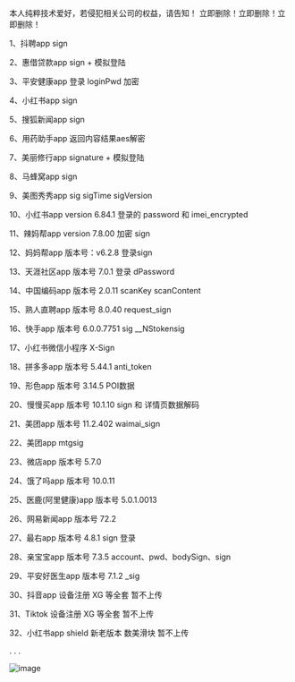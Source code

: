 本人纯粹技术爱好，若侵犯相关公司的权益，请告知！
立即删除！立即删除！立即删除！


1、抖聘app sign

2、惠借贷款app sign + 模拟登陆

3、平安健康app 登录 loginPwd 加密

4、小红书app sign

5、搜狐新闻app sign

6、用药助手app 返回内容结果aes解密

7、美丽修行app signature + 模拟登陆

8、马蜂窝app sign

9、美图秀秀app sig sigTime sigVersion

10、小红书app version 6.84.1 登录的 password 和 imei_encrypted

11、辣妈帮app version 7.8.00  加密 sign

12、妈妈帮app 版本号：v6.2.8  登录sign

13、天涯社区app 版本号 7.0.1  登录 dPassword

14、中国编码app 版本号 2.0.11 scanKey scanContent

15、熟人直聘app 版本号 8.0.40 request_sign

16、快手app 版本号 6.0.0.7751 sig __NStokensig

17、小红书微信小程序 X-Sign

18、拼多多app 版本号 5.44.1 anti_token

19、形色app 版本号 3.14.5 POI数据

20、慢慢买app 版本号 10.1.10 sign 和 详情页数据解码

21、美团app 版本号 11.2.402 waimai_sign

22、美团app mtgsig

23、微店app 版本号 5.7.0

24、饿了吗app 版本号 10.0.11

25、医鹿(阿里健康)app 版本号 5.0.1.0013

26、网易新闻app 版本号 72.2

27、最右app 版本号 4.8.1 sign 登录

28、亲宝宝app 版本号 7.3.5 account、pwd、bodySign、sign

29、平安好医生app 版本号 7.1.2 _sig

30、抖音app 设备注册 XG 等全套  暂不上传

31、Tiktok 设备注册 XG 等全套  暂不上传

32、小红书app shield 新老版本 数美滑块 暂不上传

.
.
.

![image](https://user-images.githubusercontent.com/34562308/111722330-9ae66c00-889c-11eb-957b-7e9c62f76486.png)

